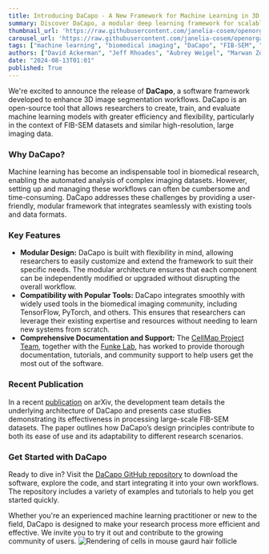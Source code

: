 ```yaml
--- 
title: Introducing DaCapo - A New Framework for Machine Learning in 3D Image Segmentation
summary: Discover DaCapo, a modular deep learning framework for scalable 3D image segmentation  
thumbnail_url: 'https://raw.githubusercontent.com/janelia-cosem/openorganelle-blog/main/assets/dacapo-banner.png'
carousel_url: 'https://raw.githubusercontent.com/janelia-cosem/openorganelle-blog/main/assets/dacapo-banner.png'
tags: ["machine learning", "biomedical imaging", "DaCapo", "FIB-SEM", "open-source software"]
authors: ["David Ackerman", "Jeff Rhoades", "Aubrey Weigel", "Marwan Zouinkhi"]
date: "2024-08-13T01:01"
published: True
---
```


We're excited to announce the release of **DaCapo**, a software framework developed to enhance 3D image segmentation workflows. DaCapo is an open-source tool that allows researchers to create, train, and evaluate machine learning models with greater efficiency and flexibility, particularly in the context of FIB-SEM datasets and similar high-resolution, large imaging data.

### Why DaCapo?

Machine learning has become an indispensable tool in biomedical research, enabling the automated analysis of complex imaging datasets. However, setting up and managing these workflows can often be cumbersome and time-consuming. DaCapo addresses these challenges by providing a user-friendly, modular framework that integrates seamlessly with existing tools and data formats.

### Key Features

- **Modular Design:** DaCapo is built with flexibility in mind, allowing researchers to easily customize and extend the framework to suit their specific needs. The modular architecture ensures that each component can be independently modified or upgraded without disrupting the overall workflow.
- **Compatibility with Popular Tools:** DaCapo integrates smoothly with widely used tools in the biomedical imaging community, including TensorFlow, PyTorch, and others. This ensures that researchers can leverage their existing expertise and resources without needing to learn new systems from scratch.
- **Comprehensive Documentation and Support:** The [CellMap Project Team](https://www.janelia.org/project-team/cellmap), together with the [Funke Lab](https://www.janelia.org/lab/funke-lab), has worked to provide thorough documentation, tutorials, and community support to help users get the most out of the software.

### Recent Publication

In a recent [publication](https://arxiv.org/abs/2408.02834) on arXiv, the development team details the underlying architecture of DaCapo and presents case studies demonstrating its effectiveness in processing large-scale FIB-SEM datasets. The paper outlines how DaCapo’s design principles contribute to both its ease of use and its adaptability to different research scenarios.

### Get Started with DaCapo

Ready to dive in? Visit the [DaCapo GitHub repository](https://github.com/janelia-cellmap/dacapo) to download the software, explore the code, and start integrating it into your own workflows. The repository includes a variety of examples and tutorials to help you get started quickly.

Whether you're an experienced machine learning practitioner or new to the field, DaCapo is designed to make your research process more efficient and effective. We invite you to try it out and contribute to the growing community of users.
![Rendering of cells in mouse gaurd hair follicle](https://raw.githubusercontent.com/janelia-cosem/openorganelle-blog/main/assets/dacapo.png)
